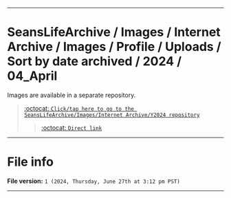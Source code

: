 
***

# SeansLifeArchive / Images / Internet Archive / Images / Profile / Uploads / Sort by date archived / 2024 / 04_April

Images are available in a separate repository.

> [:octocat: `Click/tap here to go to the SeansLifeArchive/Images/Internet Archive/Y2024 repository`](https://github.com/seanpm2001/SeansLifeArchive_Images_Internet-Archive_Y2024/)
> > [:octocat: `Direct link`](https://github.com/seanpm2001/SeansLifeArchive_Images_Internet-Archive_Y2024/tree/SeansLifeArchive_Images_Internet-Archive_Y2024_Main-dev/Internet-Archive/Images/Profile/Uploads/Sort-by-date-archived/2024/04_April/)

***

# File info

**File version:** `1 (2024, Thursday, June 27th at 3:12 pm PST)`

***

